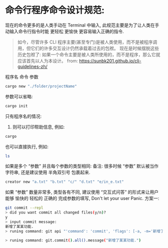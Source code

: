 # 命令行程序命令设计规范:

现在的命令更多的是人类手动在 Terminal 中输入, 此规范主要是为了让人类在手动输入命令行指令时能 更轻松 更愉快 更容易输入正确的指令.

> 如今，尽管许多 CLI 程序主要(甚至专门)是被人类使用，而不是被程序调用，但它们的许多交互设计仍然承载着过去的包袱。 现在是时候摆脱这些历史包袱了: 如果一个命令主要是被人类所使用的，而不是程序，那么它就应该首先以人为本设计。
> from: https://sunbk201.github.io/cli-guidelines-zh/

程序名 命令 参数
```sh
cargo new "./folder/projectName"
```

参数可以省略:
```sh
cargo init
```

只有程序名的情况:

1. 则可以打印帮助信息, 例如:
```sh
cargo
```

也可以直接执行, 例如: 
```sh
ls
```


如果是多个 “参数” 并且每个参数的类型相同:
备注: 很多时候 “参数” 默认被当作 字符串, 还是建议使用 半角双引号 包裹起来.
```sh
creator new "a.txt" "b.txt" "c/" "d.txt" "e/in_e.txt"

```


如果 “参数” 数量非常多, 类型各有不同, 建议使用 “交互式问答” 的形式来让用户能够 愉快的 轻松的 正确的 完成参数的填写, Don't let your user Panic.
方案一:
```sh
git commit --repl
> did you want commit all changed files(y/n)?
y
> input commit message:
新增了某某功能.
> runing command: git api "'command': 'commit', 'flags': [-a, -m='新增了某某功能.']" # for API.

> runing command: git.commit().all().message("新增了某某功能.")

```

 
